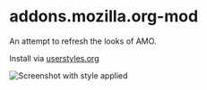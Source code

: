 # addons.mozilla.org-mod
An attempt to refresh the looks of AMO.

Install via [userstyles.org](https://userstyles.org/styles/121071/addons-mozilla-org-new-mozillla-look)

![Screenshot with style applied](https://userstyles.org/style_screenshots/121071_after.jpeg?r=1448303368)
